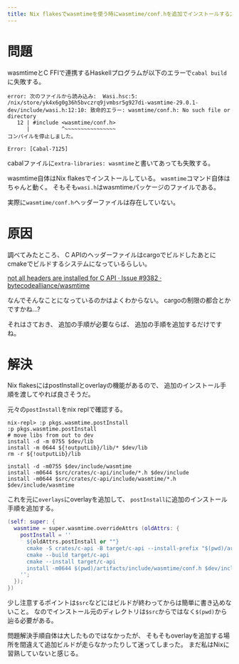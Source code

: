 ```yaml
---
title: Nix flakesでwasmtimeを使う時にwasmtime/conf.hを追加でインストールする方法
---
```


# 問題

wasmtimeとC FFIで連携するHaskellプログラムが以下のエラーで`cabal build`に失敗する。

```
error: 次のファイルから読み込み:  Wasi.hsc:5:
/nix/store/yk4x6g0g36h5bvczrq9jvmbsr5g927di-wasmtime-29.0.1-dev/include/wasi.h:12:10: 致命的エラー: wasmtime/conf.h: No such file or directory
   12 | #include <wasmtime/conf.h>
      |          ^~~~~~~~~~~~~~~~~
コンパイルを停止しました。

Error: [Cabal-7125]
```

cabalファイルに`extra-libraries: wasmtime`と書いてあっても失敗する。

wasmtime自体はNix flakesでインストールしている。
`wasmtime`コマンド自体はちゃんと動く。
そもそも`wasi.h`はwasmtimeパッケージのファイルである。

実際に`wasmtime/conf.h`ヘッダーファイルは存在していない。

# 原因

調べてみたところ、
C APIのヘッダーファイルはcargoでビルドしたあとにcmakeでビルドするシステムになっているらしい。

[not all headers are installed for C API · Issue #9382 · bytecodealliance/wasmtime](https://github.com/bytecodealliance/wasmtime/issues/9382)

なんでそんなことになっているのかはよくわからない。
cargoの制限の都合とかですかね…?

それはさておき、
追加の手順が必要ならば、
追加の手順を追加するだけですね。

# 解決

Nix flakesにはpostInstallとoverlayの機能があるので、
追加のインストール手順を渡してやれば良さそうだ。

元々の`postInstall`をnix replで確認する。

``` shell
nix-repl> :p pkgs.wasmtime.postInstall
:p pkgs.wasmtime.postInstall
# move libs from out to dev
install -d -m 0755 $dev/lib
install -m 0644 ${!outputLib}/lib/* $dev/lib
rm -r ${!outputLib}/lib

install -d -m0755 $dev/include/wasmtime
install -m0644 $src/crates/c-api/include/*.h $dev/include
install -m0644 $src/crates/c-api/include/wasmtime/*.h $dev/include/wasmtime
```

これを元に`overlays`にoverlayを追加して、
`postInstall`に追加のインストール手順を追加する。

``` nix
(self: super: {
  wasmtime = super.wasmtime.overrideAttrs (oldAttrs: {
    postInstall = ''
      ${oldAttrs.postInstall or ""}
      cmake -S crates/c-api -B target/c-api --install-prefix "$(pwd)/artifacts"
      cmake --build target/c-api
      cmake --install target/c-api
      install -m0644 $(pwd)/artifacts/include/wasmtime/conf.h $dev/include/wasmtime
    '';
  });
})
```

少し注意するポイントは`$src`などにはビルドが終わってからは簡単に書き込めないこと。
なのでインストール元のディレクトリは`$src`からではなく`$(pwd)`から辿る必要がある。

問題解決手順自体は大したものではなかったが、
そもそもoverlayを追加する場所を間違えて追加ビルドが走らなかったりして迷ってしまった。
まだ私はNixに習熟していないと感じる。
